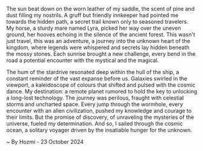 
The sun beat down on the worn leather of my saddle, the scent of pine and dust filling my nostrils. A gruff but friendly innkeeper had pointed me towards the hidden path, a secret trail known only to seasoned travelers. My horse, a sturdy mare named Lyra, picked her way over the uneven ground, her hooves echoing in the silence of the ancient forest. This wasn't just travel, this was an adventure, a journey into the unknown heart of the kingdom, where legends were whispered and secrets lay hidden beneath the mossy stones. Each sunrise brought a new challenge, every bend in the road a potential encounter with the mystical and the magical.

The hum of the stardrive resonated deep within the hull of the ship, a constant reminder of the vast expanse before us. Galaxies swirled in the viewport, a kaleidoscope of colours that shifted and pulsed with the cosmic dance. My destination: a remote planet rumored to hold the key to unlocking a long-lost technology. The journey was perilous, fraught with celestial storms and uncharted space. Every jump through the wormhole, every encounter with an alien civilization, pushed my knowledge and courage to their limits. But the promise of discovery, of unraveling the mysteries of the universe, fueled my determination.  And so, I sailed through the cosmic ocean, a solitary voyager driven by the insatiable hunger for the unknown. 

~ By Hozmi - 23 October 2024
